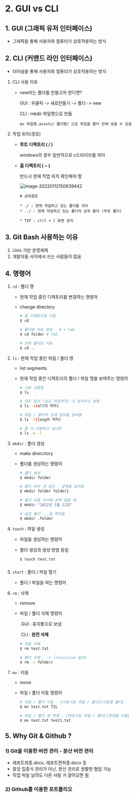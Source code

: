 # 2. GUI vs CLI 

## 1. GUI (그래픽 유저 인터페이스)

- 그래픽을 통해 사용자와 컴퓨터가 상호작용하는 방식



## 2. CLI (커맨드 라인 인터페이스)

* 터미널을 통해 사용자와 컴퓨터가 상호작용하는 방식

1) CLI 사용 이유  

   - new라는 폴더를 만들고자 한다면?

     GUI : 우클릭 -> 새로만들기 -> 폴더 -> new

     CLI : mkdir 파일명으로 만듦

     ​	`mv 파일명.assets/ 폴더명/ 으로 파일을 폴더 안에 넣을 수 있음`

     

2) 작업 위치(경로)

   * **루트 디렉토리 ( / )**

     windows의 경우 일반적으로 c드라이브를 의미

   * **홈 디렉토리 ( ~ )**

     반드시 현재 작업 위치 확인해야 함

     ![image-20220112150639442](C:\Users\장지선\AppData\Roaming\Typora\typora-user-images\image-20220112150639442.png)

     

     ```
     # 상대경로
     
     * ./ : 현재 작업하고 있는 폴더를 의미
     * ../ : 현재 작업하고 있는 폴더의 상위 폴더 (부모 폴더)
     
     * TIP : ctrl + l 화면 정리
     ```

     

## 3. Git Bash 사용하는 이유

1. Unix 기반 운영체제
2. 개발자들 사이에서 쓰는 사람들이 많음



## 4. 명령어

1. `cd` : 폴더 명

   - 현재 작업 중인 디렉토리를 변경하는 명령어

   - change directory

     ```bash
     # 홈 디렉토리로 이동
     $ cd
     
     # 폴더명 자동 완성 - # + tab
     $ cd folder # tab
     
     # 상위 폴더로 이동
     $ cd ..
     ```



2. `ls` : 현재 작업 중인 파일 / 폴더 명

   - list segments

   - 현재 작업 중인 디렉토리의 폴더 / 파일 명을 보여주는 명령어

     ```bash
     # 기본 사용법
     $ ls
     
     # 모든 옵션 (숨김 파일까지) 다 보여주는 방법
     $ ls -a(all의 약자)
     
     # 파일 / 폴더의 상세 정보를 알려줌
     $ ls -l(long의 약자)
     
     # 둘 다 사용하고 싶다면
     $ ls -a -l
     ```



3. `mkdir` : 폴더 생성

   - make direcctory

   - 폴더를 생성하는 명령어

     ```bash
     # 폴더 생성
     $ mkdir folder
     
     # 폴더 여러 개 생성 - 공백을 넣어줌
     $ mkdir folder folder1
     
     # 폴더 이름 사이에 공백 넣을 때
     $ mkdir "2022년 1월 12일"
     
     # 숨김 폴더 - .을 찍어줌
     $ mkdir .folder
     ```



4. `touch` : 파일 생성

   * 파일을 생성하는 명령어

   * 폴더 생성과 생성 방법 동일

     ```bash
     $ touch test.txt
     ```

### 

5. `start` : 폴더 / 파일 열기
   * 폴더 / 파일을 여는 명령어



6. `rm` : 삭제

   * remove

   * 파일 / 폴더 삭제 명령어

     ​	GUI : 휴지통으로 보냄

     ​	CLI : **완전 삭제**

     ```bash
     # 파일 삭제
     $ rm test.txt
     
     # 폴더 삭제 - -r (reculsive 옵션)
     $ rm -r folder/
     ```



7. `mv` : 이동

   * move

   * 파일 / 폴더 이동 명령어

     ```bash
     # 파일 / 폴더 이동 - {이동시킬 파일 / 폴더}{이동할 폴더}
     $ mv test.txt TIL
     
     # 파일 / 폴더 명 변경 - {변경시킬 파일 / 폴더}{변경할 이름}
     $ mv test.txt test1.txt
     ```



## 5. Why Git & Github ?

### 1) Git을 이용한 버전 관리 - 분산 버전 관리

* 레포트최종.docx, 레포트찐최종.docx 등
* 중앙 집중식 관리가 아닌, 분산 관리로 원활한 협업 가능
* 작업 파일 날려도 다른 사람 거 끌어오면 됨 

### 2) Github를 이용한 포트폴리오